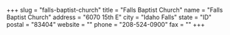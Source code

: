 +++
slug = "falls-baptist-church"
title = "Falls Baptist Church"
name = "Falls Baptist Church"
address = "6070 15th E"
city = "Idaho Falls"
state = "ID"
postal = "83404"
website = ""
phone = "208-524-0900"
fax = ""
+++
